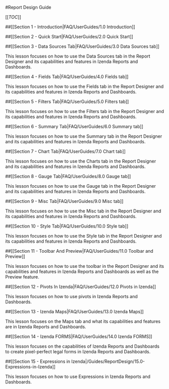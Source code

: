 #Report Design Guide

[[_TOC_]]

##[[Section 1 - Introduction|FAQ/UserGuides/1.0 Introduction]]

##[[Section 2 - Quick Start|FAQ/UserGuides/2.0 Quick Start]]

##[[Section 3 - Data Sources Tab|FAQ/UserGuides/3.0 Data Sources tab]]

This lesson focuses on how to use the Data Sources tab in the Report Designer and its capabilities and features in Izenda Reports and Dashboards.

##[[Section 4 - Fields Tab|FAQ/UserGuides/4.0 Fields tab]]

This lesson focuses on how to use the Fields tab in the Report Designer and its capabilities and features in Izenda Reports and Dashboards.

##[[Section 5 - Filters Tab|FAQ/UserGuides/5.0 Filters tab]]

This lesson focuses on how to use the Filters tab in the Report Designer and its capabilities and features in Izenda Reports and Dashboards.

##[[Section 6 - Summary Tab|FAQ/UserGuides/6.0 Summary tab]]

This lesson focuses on how to use the Summary tab in the Report Designer and its capabilities and features in Izenda Reports and Dashboards.

##[[Section 7 - Chart Tab|FAQ/UserGuides/7.0 Chart tab]]

This lesson focuses on how to use the Charts tab in the Report Designer and its capabilities and features in Izenda Reports and Dashboards.

##[[Section 8 - Gauge Tab|FAQ/UserGuides/8.0 Gauge tab]]

This lesson focuses on how to use the Gauge tab in the Report Designer and its capabilities and features in Izenda Reports and Dashboards.

##[[Section 9 - Misc Tab|FAQ/UserGuides/9.0 Misc tab]]

This lesson focuses on how to use the Misc tab in the Report Designer and its capabilities and features in Izenda Reports and Dashboards.

##[[Section 10 - Style Tab|FAQ/UserGuides/10.0 Style tab]]

This lesson focuses on how to use the Style tab in the Report Designer and its capabilities and features in Izenda Reports and Dashboards.

##[[Section 11 - Toolbar And Preview|FAQ/UserGuides/11.0 Toolbar and Preview]]

This lesson focuses on how to use the toolbar in the Report Designer and its capabilities and features in Izenda Reports and Dashboards as well as the Preview feature.

##[[Section 12 - Pivots In Izenda|FAQ/UserGuides/12.0 Pivots in Izenda]]

This lesson focuses on how to use pivots in Izenda Reports and Dashboards.

##[[Section 13 - Izenda Maps|FAQ/UserGuides/13.0 Izenda Maps]]

This lesson focuses on the Maps tab and what its capabilities and features are in Izenda Reports and Dashboards.

##[[Section 14 - Izenda FORMS|FAQ/UserGuides/14.0 Izenda FORMS]]

This lesson focuses on the capabilities of Izenda Reports and Dashboards to create pixel-perfect legal forms in Izenda Reports and Dashboards.

##[[Section 15 - Expressions in Izenda|/Guides/ReportDesign/15.0-Expressions-in-Izenda]]

This lesson focuses on how to use Expressions in Izenda Reports and Dashboards.